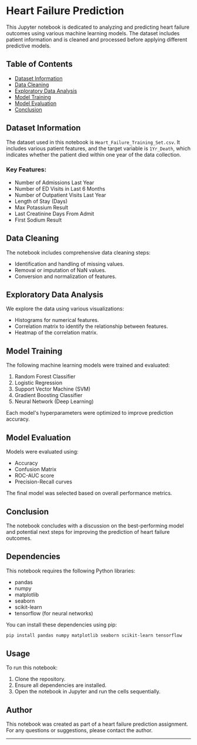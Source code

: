 # Heart Failure Prediction 

This Jupyter notebook is dedicated to analyzing and predicting heart failure outcomes using various machine learning models. The dataset includes patient information and is cleaned and processed before applying different predictive models.

## Table of Contents

- [Dataset Information](#dataset-information)
- [Data Cleaning](#data-cleaning)
- [Exploratory Data Analysis](#exploratory-data-analysis)
- [Model Training](#model-training)
- [Model Evaluation](#model-evaluation)
- [Conclusion](#conclusion)

## Dataset Information

The dataset used in this notebook is `Heart_Failure_Training_Set.csv`. It includes various patient features, and the target variable is `1Yr_Death`, which indicates whether the patient died within one year of the data collection.

### Key Features:
- Number of Admissions Last Year
- Number of ED Visits in Last 6 Months
- Number of Outpatient Visits Last Year
- Length of Stay (Days)
- Max Potassium Result
- Last Creatinine Days From Admit
- First Sodium Result

## Data Cleaning

The notebook includes comprehensive data cleaning steps:
- Identification and handling of missing values.
- Removal or imputation of NaN values.
- Conversion and normalization of features.

## Exploratory Data Analysis

We explore the data using various visualizations:
- Histograms for numerical features.
- Correlation matrix to identify the relationship between features.
- Heatmap of the correlation matrix.

## Model Training

The following machine learning models were trained and evaluated:
1. Random Forest Classifier
2. Logistic Regression
3. Support Vector Machine (SVM)
4. Gradient Boosting Classifier
5. Neural Network (Deep Learning)

Each model's hyperparameters were optimized to improve prediction accuracy.

## Model Evaluation

Models were evaluated using:
- Accuracy
- Confusion Matrix
- ROC-AUC score
- Precision-Recall curves

The final model was selected based on overall performance metrics.

## Conclusion

The notebook concludes with a discussion on the best-performing model and potential next steps for improving the prediction of heart failure outcomes.

## Dependencies

This notebook requires the following Python libraries:
- pandas
- numpy
- matplotlib
- seaborn
- scikit-learn
- tensorflow (for neural networks)

You can install these dependencies using pip:

```bash
pip install pandas numpy matplotlib seaborn scikit-learn tensorflow
```

## Usage

To run this notebook:
1. Clone the repository.
2. Ensure all dependencies are installed.
3. Open the notebook in Jupyter and run the cells sequentially.

## Author

This notebook was created as part of a heart failure prediction assignment. For any questions or suggestions, please contact the author.

---

